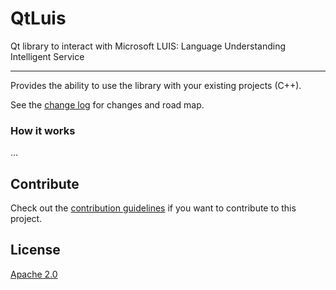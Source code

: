 # QtLuis

Qt library to interact with Microsoft LUIS: Language Understanding Intelligent Service

---------------------------------------

Provides the ability to use the library with your existing projects (C++). 

See the [change log](CHANGELOG.md) for changes and road map.

### How it works

...

## Contribute
Check out the [contribution guidelines](CONTRIBUTING.md)
if you want to contribute to this project.

## License
[Apache 2.0](LICENSE)
